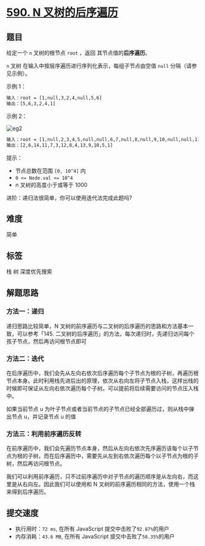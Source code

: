 # [590. N 叉树的后序遍历](https://leetcode-cn.com/problems/n-ary-tree-postorder-traversal/)

## 题目

给定一个 `n` 叉树的根节点 `root` ，返回 其节点值的**后序遍历**。

`n` 叉树 在输入中按层序遍历进行序列化表示，每组子节点由空值 `null` 分隔（请参见示例）。

示例 1：

```txt
输入：root = [1,null,3,2,4,null,5,6]
输出：[5,6,3,2,4,1]
```

示例 2：

![eg2](./imgs/590-eg2.png)

```txt
输入：root = [1,null,2,3,4,5,null,null,6,7,null,8,null,9,10,null,null,11,null,12,null,13,null,null,14]
输出：[2,6,14,11,7,3,12,8,4,13,9,10,5,1]
```

提示：

- 节点总数在范围 `[0, 10^4]` 内
- `0 <= Node.val <= 10^4`
- n 叉树的高度小于或等于 1000

进阶：递归法很简单，你可以使用迭代法完成此题吗?

## 难度

简单

## 标签

栈 树 深度优先搜索

## 解题思路

### 方法一：递归

递归思路比较简单，N 叉树的前序遍历与二叉树的后序遍历的思路和方法基本一致，可以参考「145. 二叉树的后序遍历」的方法，每次递归时，先递归访问每个孩子节点，然后再访问根节点即可

### 方法二：迭代

在后序遍历中，我们会先从左向右依次后序遍历每个子节点为根的子树，再遍历根节点本身。此时利用栈先进后出的原理，依次从右向左将子节点入栈，这样出栈的时候即可保证从左向右依次遍历每个子树。可以提前将后续需要访问的节点压入栈中。

如果当前节点 u 为叶子节点或者当前节点的子节点已经全部遍历过，则从栈中弹出节点 u，并记录节点 u 的值

### 方法三：利用前序遍历反转

在前序遍历中，我们会先遍历节点本身，然后从左向右依次先序遍历该每个以子节点为根的子树，而在后序遍历中，需要先从左到右依次遍历每个以子节点为根的子树，然后再访问根节点。

我们可以利用前序遍历，只不过前序遍历中对子节点的遍历顺序是从左向右，而这里是从右向左。因此我们可以使用和 N 叉树的前序遍历相同的方法，使用一个栈来得到后序遍历。

## 提交速度

- 执行用时：`72 ms`, 在所有 JavaScript 提交中击败了`92.87%`的用户
- 内存消耗：`43.6 MB`, 在所有 JavaScript 提交中击败了`58.35%`的用户
